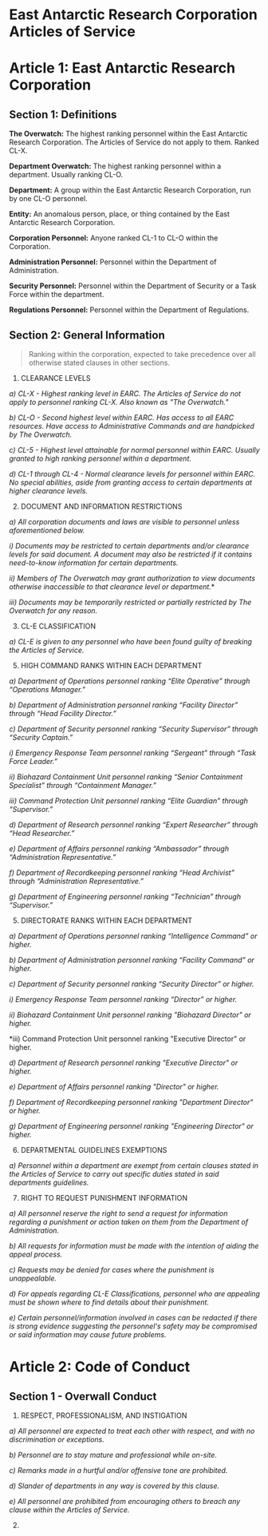 # **East Antarctic Research Corporation Articles of Service**

# **Article 1: East Antarctic Research Corporation**

## **Section 1: Definitions**

**The Overwatch:** The highest ranking personnel within the East Antarctic Research Corporation. The Articles of Service do not apply to them. Ranked CL-X.

**Department Overwatch:** The highest ranking personnel within a department. Usually ranking CL-O.

**Department:** A group within the East Antarctic Research Corporation, run by one CL-O personnel.

**Entity:** An anomalous person, place, or thing contained by the East Antarctic Research Corporation.

**Corporation Personnel:** Anyone ranked CL-1 to CL-O within the Corporation.

**Administration Personnel:** Personnel within the Department of Administration.

**Security Personnel:** Personnel within the Department of Security or a Task Force within the department.

**Regulations Personnel:** Personnel within the Department of Regulations.



## **Section 2: General Information**
> Ranking within the corporation, expected to take precedence over all otherwise stated clauses in other sections.

1) CLEARANCE LEVELS

*a) CL-X - Highest ranking level in EARC. The Articles of Service do not apply to personnel ranking CL-X. Also known as "The Overwatch."*

*b) CL-O - Second highest level within EARC. Has access to all EARC resources. Have access to Administrative Commands and are handpicked by The Overwatch.*

*c) CL-5 - Highest level attainable for normal personnel within EARC. Usually granted to high ranking personnel within a department.*

*d) CL-1 through CL-4 - Normal clearance levels for personnel within EARC. No special abilities, aside from granting access to certain departments at higher clearance levels.*

2) DOCUMENT AND INFORMATION RESTRICTIONS

*a) All corporation documents and laws are visible to personnel unless aforementioned below.*

*i) Documents may be restricted to certain departments and/or clearance levels for said document. A document may also be restricted if it contains need-to-know information for certain departments.*

*ii) Members of The Overwatch may grant authorization to view documents otherwise inaccessible to that clearance level or department.**

*iii) Documents may be temporarily restricted or partially restricted by The Overwatch for any reason.*

3) CL-E CLASSIFICATION

*a) CL-E is given to any personnel who have been found guilty of breaking the Articles of Service.*

5) HIGH COMMAND RANKS WITHIN EACH DEPARTMENT

*a) Department of Operations personnel ranking “Elite Operative” through “Operations Manager.”*

*b) Department of Administration personnel ranking “Facility Director” through “Head Facility Director.”*

*c) Department of Security personnel ranking “Security Supervisor” through “Security Captain.”*

*i) Emergency Response Team personnel ranking “Sergeant” through “Task Force Leader.”*

*ii) Biohazard Containment Unit personnel ranking “Senior Containment Specialist” through “Containment Manager.”*

*iii) Command Protection Unit personnel ranking “Elite Guardian” through “Supervisor.”*

*d) Department of Research personnel ranking “Expert Researcher” through “Head Researcher.”*

*e) Department of Affairs personnel ranking “Ambassador” through “Administration Representative.”*

*f) Department of Recordkeeping personnel ranking “Head Archivist” through “Administration Representative.”*

*g) Department of Engineering personnel ranking “Technician” through “Supervisor.”*

5) DIRECTORATE RANKS WITHIN EACH DEPARTMENT

*a) Department of Operations personnel ranking “Intelligence Command” or higher.*

*b) Department of Administration personnel ranking “Facility Command” or higher.*

*c) Department of Security personnel ranking “Security Director” or higher.*

*i) Emergency Response Team personnel ranking “Director” or higher.*

*ii) Biohazard Containment Unit personnel ranking "Biohazard Director" or higher.*

*iii) Command Protection Unit personnel ranking "Executive Director" or higher.

*d) Department of Research personnel ranking "Executive Director" or higher.*

*e) Department of Affairs personnel ranking "Director" or higher.*

*f) Department of Recordkeeping personnel ranking "Department Director" or higher.*

*g) Department of Engineering personnel ranking "Engineering Director" or higher.*

6) DEPARTMENTAL GUIDELINES EXEMPTIONS

*a) Personnel within a department are exempt from certain clauses stated in the Articles of Service to carry out specific duties stated in said departments guidelines.*

7) RIGHT TO REQUEST PUNISHMENT INFORMATION

*a) All personnel reserve the right to send a request for information regarding a punishment or action taken on them from the Department of Administration.*

*b) All requests for information must be made with the intention of aiding the appeal process.*

*c) Requests may be denied for cases where the punishment is unappealable.*

*d) For appeals regarding CL-E Classifications, personnel who are appealing must be shown where to find details about their punishment.*

*e) Certain personnel/information involved in cases can be redacted if there is strong evidence suggesting the personnel's safety may be compromised or said information may cause future problems.*




# **Article 2: Code of Conduct**

## **Section 1 - Overwall Conduct**

1) RESPECT, PROFESSIONALISM, AND INSTIGATION

*a) All personnel are expected to treat each other with respect, and with no discrimination or exceptions.*

*b) Personnel are to stay mature and professional while on-site.*

*c) Remarks made in a hurtful and/or offensive tone are prohibited.*

*d) Slander of departments in any way is covered by this clause.*

*e) All personnel are prohibited from encouraging others to breach any clause within the Articles of Service.*

2)

